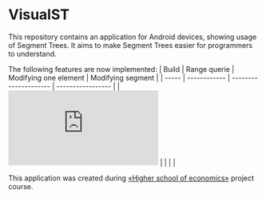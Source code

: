 # VisualST

This repository contains an application for Android devices, showing usage of Segment Trees. It aims to make Segment Trees easier for programmers to understand.

The following features are now implemented:
| Build | Range querie | Modifying one element | Modifying segment |
| ----- | ------------ | --------------------- | ----------------- |
| ![equation](http://latex.codecogs.com/gif.latex?O(n)) |  |  | |

This application was created during
[&laquo;Higher school of economics&raquo;](https://www.hse.ru/ba/se/) project course.
